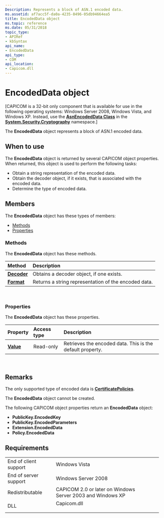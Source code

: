 ```yaml
---
Description: Represents a block of ASN.1 encoded data.
ms.assetid: af7acc5f-da0a-4235-8496-05db94664ea5
title: EncodedData object
ms.topic: reference
ms.date: 05/31/2018
topic_type:
- APIRef
- kbSyntax
api_name:
- EncodedData
api_type:
- COM
api_location:
- Capicom.dll
---
```


# EncodedData object

\[CAPICOM is a 32-bit only component that is available for use in the following operating systems: Windows Server 2008, Windows Vista, and Windows XP. Instead, use the [**AsnEncodedData Class**](/dotnet/api/system.security.cryptography.asnencodeddata?view=netcore-3.1) in the [**System.Security.Cryptography**](/dotnet/api/system.security.cryptography?view=dotnet-plat-ext-3.1&preserve-view=true) namespace.\]

The **EncodedData** object represents a block of ASN.1 encoded data.

## When to use

The **EncodedData** object is returned by several CAPICOM object properties. When returned, this object is used to perform the following tasks:

-   Obtain a string representation of the encoded data.
-   Obtain the decoder object, if it exists, that is associated with the encoded data.
-   Determine the type of encoded data.

## Members

The **EncodedData** object has these types of members:

-   [Methods](#methods)
-   [Properties](#properties)

### Methods

The **EncodedData** object has these methods.



| Method                                 | Description                                                     |
|:---------------------------------------|:----------------------------------------------------------------|
| [**Decoder**](encodeddata-decoder.md) | Obtains a decoder object, if one exists.<br/>             |
| [**Format**](encodeddata-format.md)   | Returns a string representation of the encoded data.<br/> |



 

### Properties

The **EncodedData** object has these properties.



| Property                                      | Access type          | Description                                                          |
|:----------------------------------------------|:---------------------|:---------------------------------------------------------------------|
| [**Value**](encodeddata-value.md)<br/> | Read-only<br/> | Retrieves the encoded data. This is the default property.<br/> |



 

## Remarks

The only supported type of encoded data is [**CertificatePolicies**](certificatepolicies.md).

The **EncodedData** object cannot be created.

The following CAPICOM object properties return an **EncodedData** object:

-   **PublicKey.EncodedKey**
-   **PublicKey.EncodedParameters**
-   **Extension.EncodedData**
-   **Policy.EncodedData**

## Requirements



|                                  |                                                                                        |
|----------------------------------|----------------------------------------------------------------------------------------|
| End of client support<br/> | Windows Vista<br/>                                                               |
| End of server support<br/> | Windows Server 2008<br/>                                                         |
| Redistributable<br/>       | CAPICOM 2.0 or later on Windows Server 2003 and Windows XP<br/>                  |
| DLL<br/>                   | <dl> <dt>Capicom.dll</dt> </dl> |



 

 
